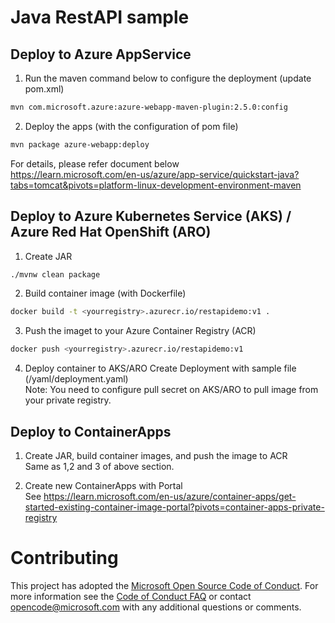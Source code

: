 # Java RestAPI sample

## Deploy to Azure AppService
1. Run the maven command below to configure the deployment (update pom.xml)
``` Bash
mvn com.microsoft.azure:azure-webapp-maven-plugin:2.5.0:config
```
2. Deploy the apps (with the configuration of pom file)
``` Bash
mvn package azure-webapp:deploy
```
For details, please refer document below  
https://learn.microsoft.com/en-us/azure/app-service/quickstart-java?tabs=tomcat&pivots=platform-linux-development-environment-maven

## Deploy to Azure Kubernetes Service (AKS) / Azure Red Hat OpenShift (ARO)
1. Create JAR
``` Bash
./mvnw clean package
```
2. Build container image (with Dockerfile)
``` Bash
docker build -t <yourregistry>.azurecr.io/restapidemo:v1 .
```
3. Push the imaget to your Azure Container Registry (ACR)
``` Bash
docker push <yourregistry>.azurecr.io/restapidemo:v1
```
4. Deploy container to AKS/ARO
Create Deployment with sample file (/yaml/deployment.yaml)  
  Note: You need to configure pull secret on AKS/ARO to pull image from your private registry.

## Deploy to ContainerApps
1. Create JAR, build container images, and push the image to ACR  
 Same as 1,2 and 3 of above section.

2. Create new ContainerApps with Portal  
See https://learn.microsoft.com/en-us/azure/container-apps/get-started-existing-container-image-portal?pivots=container-apps-private-registry


# Contributing

This project has adopted the [Microsoft Open Source Code of Conduct](https://opensource.microsoft.com/codeofconduct/). For more information see the [Code of Conduct FAQ](https://opensource.microsoft.com/codeofconduct/faq/) or contact [opencode@microsoft.com](mailto:opencode@microsoft.com) with any additional questions or comments.